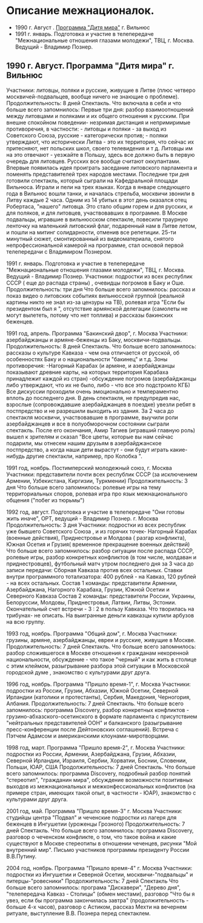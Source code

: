 # Описание межнационалок.
	 
- 1990 г. Август . [Программа "Дитя мира"](#m1) г. Вильнюс
- 1991 г. январь. Подготовка и участие в телепередаче "Межнациональные отношения глазами молодежи", ТВЦ, г. Москва. Ведущий - Владимир Познер.

<h2 id="m1">1990 г. Август. Программа "Дитя мира" г. Вильнюс</h2>
Участники: литовцы, поляки и русские, живущие в Литве (плюс четверо москвичей-подвальцев, вообще ничего не знающие о проблеме).
Продолжительность: 8 дней
Спектакль.
Что включала в себя и что больше всего запомнилось:
Первые три дня: разбор взаимоотношений между литовцами и поляками и их общего отношения к русским. При внешне спокойном поведении- незримая дистанция и непримиримые противоречия, в частности:
- литовцы и поляки - за выход из Советского Союза, русские - категорически против;
- поляки утверждают, что исторически Литва - это их территория, что сейчас их притесняют, нет польских школ, своего телевидения и т д. Литовцы им на это отвечают - уезжайте в Польшу, здесь все должно быть в первую очередь для литовцев.
Русских все вообще считают оккупантами.
Впервые появилась идея проиграть заседание литовского парламента и поменять представителей трех народов местами.
Последние три дня готовили спектакль, который сыграли на Кафедральной площади Вильнюса. Играли и пели на трех языках.
Когда в январе следующего года в Вильнюс вошли танки, и началась стрельба, москвичи звонили в Литву каждые 2 часа. Одним из 14 убитых в этот день оказался отец Робертаса, "нашего" литовца. Это стало общим горем и для русских, и для поляков, и для литовцев, участвовавших в программе. В Москве подвальцы, игравшие в вильнюсском спектакле, повесили траурную ленточку на маленький литовский флаг, подаренный нам в Литве летом, и пошли на митинг солидарности, отменив все репетиции.
25-ти минутный сюжет, смонтированный из видеоматериала, снятого непрофессиональной камерой на программе, стал основой первой телепередачи с Владимиром Познером.
	 
  	  	

1991 г. январь. Подготовка и участие в телепередаче "Межнациональные отношения глазами молодежи", ТВЦ, г. Москва. Ведущий - Владимир Познер.
Участники: подростки из всех республик СССР ( еще до распада страны) , очевидцы погромов в Баку и Оше.
Продолжительность: три дня
Что больше всего запомнилось: рассказ и показ видео о литовских событиях вильнюсской группой (реальной картины никто не знал из-за цензуры на ТВ), ролевая игра "Если бы президентом был я ", отсутствие армянской делегации (самолеты не могут вылететь, потому что нет топлива) и рассказы бакинских беженцев.

1991 год, апрель. Программа "Бакинский двор", г. Москва
Участники: азербайджанцы и армяне-беженцы из Баку, москвичи-подвальцы.
Продолжительность: 8 дней
Спектакль.
Что больше всего запомнилось: рассказы о культуре Кавказа - чем она отличается от русской, об особенностях Баку и о национальности "бакинец" и т.д.
Зоны противоречия:
-Нагорный Карабах (и армяне, и азербайджанцы показывают древние карты, на которых территория Карабаха принадлежит каждой из стран)
-обсуждение погромов (азербайджанцы либо утверждают, что их не было, либо - что все это подстроило КГБ)
Все дискуссии проходили очень эмоционально и темпераментно вплоть до последнего дня. В день спектакля, не предупредив нас, взрослые (сопровождавшие азербайджанцев в поездке) увезли ребят в постпредство и не разрешили выходить из здания. За 2 часа до спектакля москвичи, участвовавшие в программе, выучили роли азербайджанцев и все в полуобморочном состоянии сыграли спектакль. После его окончания, Амир Тагиев (игравший главную роль) вышел к зрителям и сказал "Все цветы, которые вы нам сейчас подарили, мы отнесем нашим друзьям в азербайджанское постпредство, а когда наши дети вырастут - они будут играть какие-нибудь другие спектакли, например, про Колобка ".
	 
  	

1991 год, ноябрь. Постимперский молодежный союз, г. Москва
Участники: представители почти всех республик СССР (за исключением Армении, Узбекистана, Киргизии, Туркмении)
Продолжительность: 3 дня
Что больше всего запомнилось: ролевые игры на тему территориальных споров, ролевая игра про язык межнационального общения ("побег из тюрьмы")

1992 год, август. Подготовка и участие в телепередаче "Они готовы жить иначе", ОРТ, ведущий - Владимир Познер. г. Москва
Продолжительность: 3 дня
Участники: подростки из всех республик уже бывшего Советского Союза , и из горячих точек- Нагорный Карабах (военные действия), Приднестровье и Молдова ( разгар конфликта), Южная Осетия и Грузия( временное прекращение военных действий)
Что больше всего запомнилось: разбор ситуации после распада СССР, ролевые игры, разбор конкретных конфликтов (в том числе, молдаван и приднестровцев), футбольный матч утром последнего дня за 3 часа до записи передачи: Сборная Кавказа против всех остальных. Ставки внутри программного тотализатора: 400 рублей - на Кавказ, 120 рублей - на всех остальных.
Состав 1 команды: представители Армении, Азербайджана, Нагорного Карабаха, Грузии, Южной Осетии и Северного Кавказа
Состав 2 команды: представители России, Украины, Белоруссии, Молдовы, Приднестровья, Латвии, Литвы, Эстонии.
Окончательный счет встречи - 3 : 2 в пользу Кавказа. Что творилась на трибунах- не описать. На выигранные деньги кавказцы купили арбузов на всю группу.

1993 год, ноябрь. Программа "Общий дом", г. Москва
Участники: грузины, армяне, азербайджанцы, евреи и русские, живущие в Москве.
Продолжительность: 7 дней
Спектакль.
Что больше всего запомнилось: разбор сложившегося в Москве отношения к гражданам некоренной национальности, обсуждение - что такое "черный" и как жить в столице с этим клеймом, разыгрывание разбора этой ситуации в Московской городской думе , знакомство с культурами друг друга.
  	

1996 год, ноябрь. Программа "Пришло время-1", г. Москва
Участники: подростки из России, Грузии, Абхазии, Южной Осетии, Северной Ирландии (католики и протестанты), Сербия, Македония, Черногория, Албания.
Продолжительность: 7 дней
Спектакль.
Что больше всего запомнилось: программа Discovery, разбор конкретных конфликтов - грузино-абхазского-осетинского в формате парламента с присутствием "нейтральных представителей ООН" и балканского (разыгрывание пресс-конференции после Дейтоновских соглашений). Встреча с Пэтчем Адамсом и американскими клоунами-миротворцами.

1998 год, март. Программа "Пришло время-2", г. Москва
Участники: подростки из России, Армении, Азербайджана, Грузии, Абхазии, Северной Ирландии, Израиля, Сербии, Хорватии, Боснии, Словении, Польши, ЮАР, США
Продолжительность: 7 дней
Спектакль.
Что больше всего запомнилось: программа Discovery, подробный разбор понятий "стереотип", "гражданин мира", обсуждение возможности позитивных выходов из межнациональных и межконфессиональных конфликтов (на примере стран, имеющих такой опыт, в частности - ЮАР), знакомство с культурами друг друга.

2001 год, май. Программа "Пришло время-3" г. Москва
Участники: студийцы центра "Подвал" и чеченские подростки из лагеря для беженцев в Ингушетии (уроженцы Грозного)
Продолжительность: 7 дней
Спектакль.
Что больше всего запомнилось: программа Discovery, разговор о чеченском конфликте, о том, что такое война и какие существуют в Москве стереотипы в отношении чеченцев, рисунки "Мой внутренний мир". Письмо участников программы президенту России В.В.Путину.

2004 год, ноябрь. Программа "Пришло время-4" г. Москва
Участники: подростки из Ингушетии и Северной Осетии, москвичи-"подвальцы" и питерцы-"ровесники"
Продолжительность: 7 дней
Спектакль
Что больше всего запомнилось: програма "Дискавери", "Дерево дня", "телепередача Кавказ - Столицы" (обмен местами), разговор "Что бы я увез, если бы программа закончилась завтра" (продолжительность - больше 4-х часов), разговор с Астиком, рассказ Мехти на вечернем ритуале, выступление В.В. Познера перед спектаклем.


